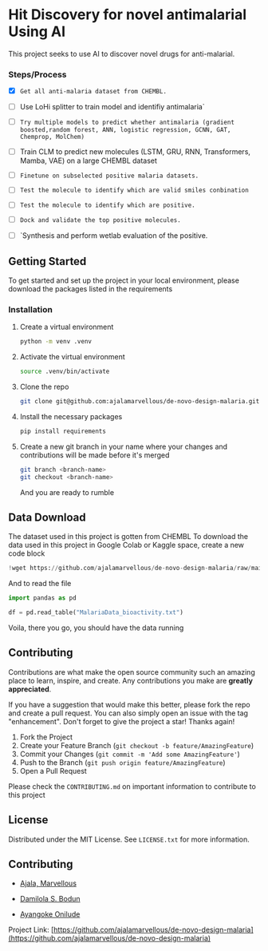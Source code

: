 # Hit Discovery for novel antimalarial Using AI

This project seeks to use AI to discover novel drugs for anti-malarial.

### Steps/Process
- [x] `Get all anti-malaria dataset from CHEMBL.`
- [ ] Use LoHi splitter to train model and identifiy antimalaria`
- [ ] `Try multiple models to predict whether antimalaria (gradient boosted,random forest, ANN, logistic regression, GCNN, GAT, Chemprop, MolChem)`
- [ ] Train CLM to predict new molecules (LSTM, GRU, RNN, Transformers, Mamba, VAE) on a large CHEMBL dataset
- [ ] `Finetune on subselected positive malaria datasets.`
- [ ] `Test the molecule to identify which are valid smiles conbination`
- [ ] `Test the molecule to identify which are positive.`
- [ ] `Dock and validate the top positive molecules.`
- [ ] `Synthesis and perform wetlab evaluation of the positive.


<!-- GETTING STARTED -->
## Getting Started

To get started and set up the project in your local environment, please download the packages listed in the requirements

### Installation

1. Create a virtual environment
    ```sh
    python -m venv .venv
    ```
2. Activate the virtual environment
    ```sh
    source .venv/bin/activate
    ```
3. Clone the repo
   ```sh 
   git clone git@github.com:ajalamarvellous/de-novo-design-malaria.git
   ```
4. Install the necessary packages
   ```sh
   pip install requirements
   ```
5. Create a new git branch in your name where your changes and contributions will be made before it's merged
   ```sh
   git branch <branch-name>
   git checkout <branch-name>
   ```

   And you are ready to rumble


<!-- DATA DOWNLOAD -->
## Data Download

The dataset used in this project is gotten from CHEMBL
To download the data used in this project in Google Colab or Kaggle space, create a new code block

```python
!wget https://github.com/ajalamarvellous/de-novo-design-malaria/raw/main/data/MalariaData_bioactivity.txt
```

And to read the file 
```python
import pandas as pd

df = pd.read_table("MalariaData_bioactivity.txt")
```

Voila, there you go, you should have the data running

<!-- CONTRIBUTING -->
## Contributing

Contributions are what make the open source community such an amazing place to learn, inspire, and create. Any contributions you make are **greatly appreciated**.

If you have a suggestion that would make this better, please fork the repo and create a pull request. You can also simply open an issue with the tag "enhancement".
Don't forget to give the project a star! Thanks again!

1. Fork the Project
2. Create your Feature Branch (`git checkout -b feature/AmazingFeature`)
3. Commit your Changes (`git commit -m 'Add some AmazingFeature'`)
4. Push to the Branch (`git push origin feature/AmazingFeature`)
5. Open a Pull Request

Please check the `CONTRIBUTING.md` on important information to contribute to this project


<!-- LICENSE -->
## License

Distributed under the MIT License. See `LICENSE.txt` for more information.



<!-- CONTRIBUTING -->
## Contributing

- [Ajala, Marvellous](http://ajalamarvellous.bio) 

- [Damilola S. Bodun](https://researchgate.net/profile/Bodun-Damilola)

- [Ayangoke Onilude](https://x.com/_ayangoke)

Project Link: [https://github.com/ajalamarvellous/de-novo-design-malaria](https://github.com/ajalamarvellous/de-novo-design-malaria)

